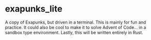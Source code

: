 # exapunks_lite
A copy of Exapunks, but driven in a terminal. This is mainly for fun and practice. It could also be cool to make it to solve Advent of Code… in a sandbox type environment. Lastly, this will be written entirely in Rust.
